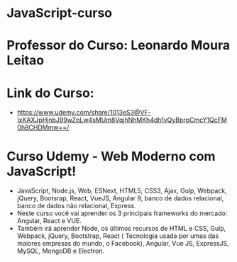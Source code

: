 # JavaScript-curso
# Professor do Curso: Leonardo Moura Leitao
# Link do Curso:
- https://www.udemy.com/share/1013eS3@VF-IxKAXJpHjnbJ99wZpLw4sMUm8VqjhNhMKh4dh1vQyBprpCmcY1QcFM0h8CHDMmw==/
# Curso Udemy -  Web Moderno com JavaScript!
- JavaScript, Node.js, Web, ESNext, HTML5, CSS3, Ajax, Gulp, Webpack, jQuery, Bootsrap, React, VueJS, Angular 9, banco de dados relacional, banco de dados não relacional, Express.
- Neste curso você vai aprender os 3 principais frameworks do mercado: Angular, React e VUE.
- Também irá aprender Node, os últimos recursos de HTML e  CSS, Gulp, Webpack, jQuery, Bootstrap, React ( Tecnologia usada por umas das maiores empresas do mundo, o Facebook), Angular, Vue JS, ExpressJS, MySQL, MongoDB e Electron.


